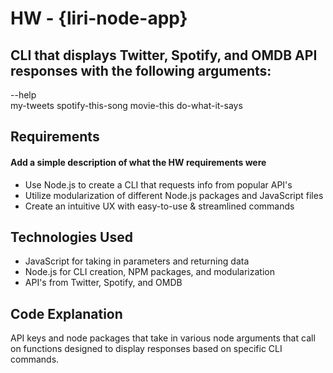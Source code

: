# HW - {liri-node-app}

## CLI that displays Twitter, Spotify, and OMDB API responses with the following arguments:
--help  
my-tweets
spotify-this-song
movie-this
do-what-it-says

## Requirements
#### Add a simple description of what the HW requirements were

- Use Node.js to create a CLI that requests info from popular API's
- Utilize modularization of different Node.js packages and JavaScript files
- Create an intuitive UX with easy-to-use & streamlined commands

## Technologies Used
- JavaScript for taking in parameters and returning data
- Node.js for CLI creation, NPM packages, and modularization
- API's from Twitter, Spotify, and OMDB

## Code Explanation
API keys and node packages that take in various node arguments that call on functions designed to display responses based on specific CLI commands.
